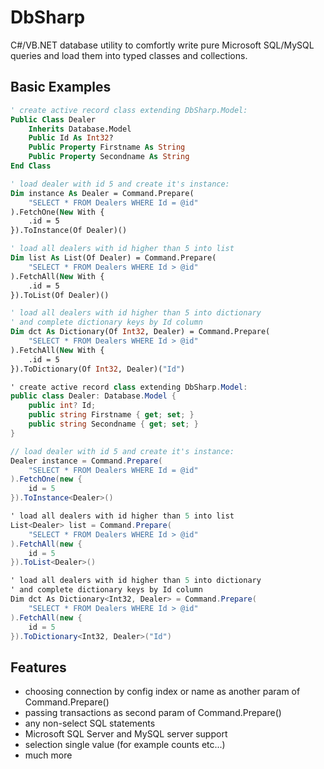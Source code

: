 # DbSharp
C#/VB.NET database utility to comfortly write pure Microsoft SQL/MySQL queries and load them into typed classes and collections.

## Basic Examples
```vb
' create active record class extending DbSharp.Model:
Public Class Dealer
    Inherits Database.Model
    Public Id As Int32?
    Public Property Firstname As String
    Public Property Secondname As String
End Class

' load dealer with id 5 and create it's instance:
Dim instance As Dealer = Command.Prepare(
    "SELECT * FROM Dealers WHERE Id = @id"
).FetchOne(New With {
    .id = 5
}).ToInstance(Of Dealer)()

' load all dealers with id higher than 5 into list
Dim list As List(Of Dealer) = Command.Prepare(
    "SELECT * FROM Dealers WHERE Id > @id"
).FetchAll(New With {
    .id = 5
}).ToList(Of Dealer)()

' load all dealers with id higher than 5 into dictionary
' and complete dictionary keys by Id column
Dim dct As Dictionary(Of Int32, Dealer) = Command.Prepare(
    "SELECT * FROM Dealers WHERE Id > @id"
).FetchAll(New With {
    .id = 5
}).ToDictionary(Of Int32, Dealer)("Id")
```

```cs
' create active record class extending DbSharp.Model:
public class Dealer: Database.Model {
    public int? Id;
    public string Firstname { get; set; }
    public string Secondname { get; set; }
}

// load dealer with id 5 and create it's instance:
Dealer instance = Command.Prepare(
    "SELECT * FROM Dealers WHERE Id = @id"
).FetchOne(new {
    id = 5
}).ToInstance<Dealer>()

' load all dealers with id higher than 5 into list
List<Dealer> list = Command.Prepare(
    "SELECT * FROM Dealers WHERE Id > @id"
).FetchAll(new {
    id = 5
}).ToList<Dealer>()

' load all dealers with id higher than 5 into dictionary
' and complete dictionary keys by Id column
Dim dct As Dictionary<Int32, Dealer> = Command.Prepare(
    "SELECT * FROM Dealers WHERE Id > @id"
).FetchAll(new {
    id = 5
}).ToDictionary<Int32, Dealer>("Id")
```

## Features
- choosing connection by config index or name as another param of Command.Prepare()
- passing transactions as second param of Command.Prepare()
- any non-select SQL statements
- Microsoft SQL Server and MySQL server support
- selection single value (for example counts etc...)
- much more